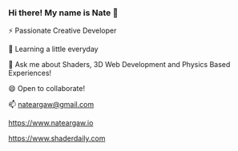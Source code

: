 ### Hi there! My name is Nate 👋

⚡ Passionate Creative Developer

🌱 Learning a little everyday

💬 Ask me about Shaders, 3D Web Development and Physics Based Experiences!

😄 Open to collaborate!

📫 nateargaw@gmail.com

https://www.nateargaw.io

https://www.shaderdaily.com

<!--
**nargaw/nargaw** is a ✨ _special_ ✨ repository because its `README.md` (this file) appears on your GitHub profile.

Here are some ideas to get you started:

- 🔭 I’m currently working on ...
- 🌱 I’m currently learning ...
- 👯 I’m looking to collaborate on ...
- 🤔 I’m looking for help with ...
- 💬 Ask me about ...
- 📫 How to reach me: ...
- 😄 Pronouns: ...
- ⚡ Fun fact: ...
-->
